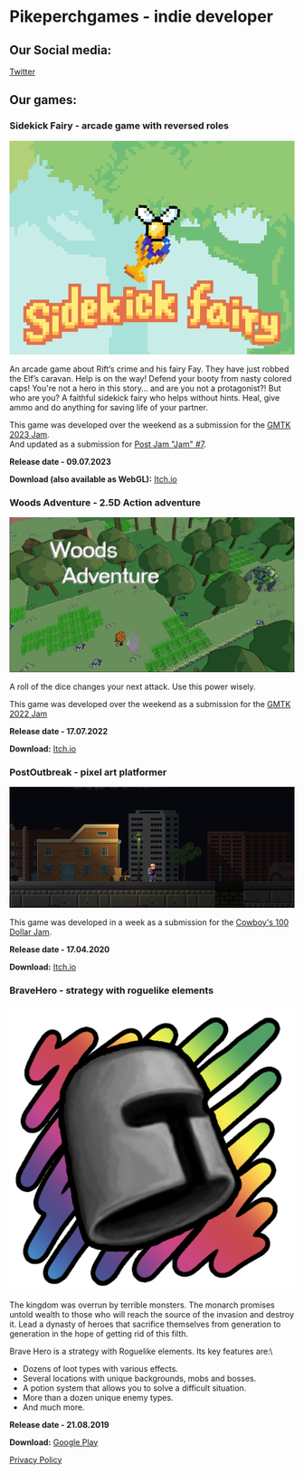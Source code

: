 <meta name="google-site-verification" content="422CstJpYdmUyCi9xZKZkjwOeBuqZCClioVb-R6WaGs" />

# Pikeperchgames - indie developer

## Our Social media:

[Twitter](https://twitter.com/PikePerchGS)

## Our games: 

### Sidekick Fairy - arcade game with reversed roles

![Logo Sidekick Fairy](/games/sidekickfairy/PreviewSidekickFairy.png)

An arcade game about Rift’s crime and his fairy Fay. They have just robbed the Elf’s caravan. Help is on the way! Defend your booty from nasty colored caps! You're not a hero in this story… and are you not a protagonist?! But who are you? A faithful sidekick fairy who helps without hints. Heal, give ammo and do anything for saving life of your partner.

This game was developed over the weekend as a submission for the [GMTK 2023 Jam](https://itch.io/jam/gmtk-2023/rate/2162776).\
And updated as a submission for [Post Jam "Jam" #7](https://itch.io/jam/post-jam-jam-7/rate/2162776).

**Release date - 09.07.2023**

**Download (also available as WebGL):** [Itch.io](https://pikeperchgames.itch.io/sidekickfairy)


### Woods Adventure - 2.5D Action adventure

![Logo Woods Adventure](/games/woodsadventure/gBo6PT.png)

A roll of the dice changes your next attack. Use this power wisely.

This game was developed over the weekend as a submission for the [GMTK 2022 Jam](https://itch.io/jam/gmtk-jam-2022/rate/1624674)

**Release date - 17.07.2022**

**Download:** [Itch.io](https://pikeperchgames.itch.io/woods-adventure)



### PostOutbreak - pixel art platformer

![Logo PostOutbreak](/games/postoutbreak/media/POscreenshot1.png)

This game was developed in a week as a submission for the [Cowboy's 100 Dollar Jam](https://itch.io/jam/cowboys-100-dollar-jam/rate/613559).

**Release date - 17.04.2020**

**Download:** [Itch.io](https://pikeperchgames.itch.io/postoutbreak)


### BraveHero - strategy with roguelike elements

![Logo BraveHero](/games/bravehero/img/BHlogo1.png)

The kingdom was overrun by terrible monsters. The monarch promises untold wealth to those who will reach the source of the invasion and destroy it. Lead a dynasty of heroes that sacrifice themselves from generation to generation in the hope of getting rid of this filth.

Brave Hero is a strategy with Roguelike elements. Its key features are:\
 - Dozens of loot types with various effects.
 - Several locations with unique backgrounds, mobs and bosses.
 - A potion system that allows you to solve a difficult situation.
 - More than a dozen unique enemy types.
 - And much more.

 **Release date  -  21.08.2019**
 
 **Download:** [Google Play](https://play.google.com/store/apps/details?id=com.PikePerch.BH)

[Privacy Policy](/games/bravehero/docs/privacypolicy.html)


<!--
### height10 - hyper little game

![height10](/games/height10/height10Logo.jpg)

A very simple prototype developed by one of our developers in a couple of hours(just for fun).

**Release date - 10.05.2020**

**Download:** [Itch.io](https://pikeperchgames.itch.io/height10)
--> 